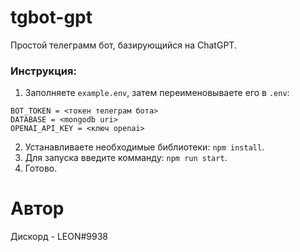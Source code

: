 # tgbot-gpt
Простой телеграмм бот, базирующийся на ChatGPT.

### Инструкция:
1. Заполняете `example.env`, затем переименовываете его в `.env`:
```
BOT_TOKEN = <токен телеграм бота>
DATABASE = <mongodb uri>
OPENAI_API_KEY = <ключ openai>
```
2. Устанавливаете необходимые библиотеки: `npm install`.
3. Для запуска введите комманду: `npm run start`.
4. Готово.

# Автор
Дискорд - LEON#9938
